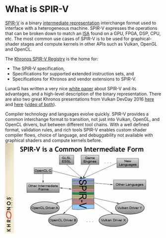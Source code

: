 # What is SPIR-V

[SPIR-V](https://registry.khronos.org/SPIR-V/) is a binary [intermediate representation](https://en.wikipedia.org/wiki/Intermediate_representation) interchange format used to interface with a heterogeneous machine. SPIR-V expresses the operations that can be broken down to match an [ISA](https://en.wikipedia.org/wiki/Instruction_set_architecture) found on a GPU, FPGA, DSP, CPU, etc. The most common use cases of SPIR-V is to be used
for graphical-shader stages and compute kernels in other APIs such as Vulkan, OpenGL and OpenCL.

The [Khronos SPIR-V Registry](https://registry.khronos.org/SPIR-V/) is the home for:

* The SPIR-V specification,
* Specifications for supported extended instruction sets, and
* Specifications for Khronos and vendor extensions to SPIR-V.

LunarG has written a very nice [white paper](https://registry.khronos.org/SPIR-V/papers/WhitePaper.pdf) about SPIR-V and its advantages, and a high-level description of the binary representation. There are also two great Khronos presentations from Vulkan DevDay 2016 [here](https://www.khronos.org/assets/uploads/developers/library/2016-vulkan-devday-uk/3-Intro-to-spir-v-shaders.pdf) and [here](https://www.khronos.org/assets/uploads/developers/library/2016-vulkan-devday-uk/4-Using-spir-v-with-spirv-cross.pdf)
([video of both](https://www.youtube.com/watch?v=XRpVwdduzgU)).

Compiler technology and languages evolve quickly.  SPIR-V provides a common interchange format to transition, not just into Vulkan, OpenGL, and OpenCL drivers, but between different tool chains.  With a well defined format, validation rules, and rich tools SPIR-V enables custom shader compiler flows, choice of language, and debuggability not available with graphical shaders and compute kernels before.
![what_is_spirv_overview.png](../images/what_is_spirv_overview.png)
